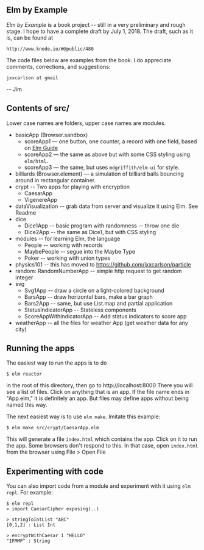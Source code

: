 ## Elm by Example

_Elm by Example_ is a book project -- still in a very preliminary
and rough stage. I hope to have a complete draft by July 1, 2018.
The draft, such as it is, can be found at

    http://www.knode.io/#@public/480

The code files below are examples from the book.
I do appreciate comments, corrections, and suggestions:

    jxxcarlson at gmail

-- Jim

## Contents of src/

Lower case names are folders, upper case names are modules.

- basicApp (Browser.sandbox)
  - scoreApp1 — one button, one counter, a record with one field, based on [Elm Guide](https://guide.elm-lang.org/architecture/buttons.html)
  - scoreApp2 — the same as above but with some CSS styling using `elm/html`.
  - scoreApp3 — the same, but uses `mdgriffith/elm-ui` for style.
- billiards (Browser.element) — a simulation of billiard balls bouncing around in rectangular container.
- crypt -- Two apps for playing with encryption
  - CaesarApp
  - VigenereApp
- dataVisualization -- grab data from server and visualize
  it using Elm. See Readme
- dice
  - Dice1App -- basic program with randomness -- throw one die
  - Dice2App -- the same as Dice1, but with CSS styling
- modules -- for learning Elm, the language
  - People -- working with records
  - MaybePeople -- segue into the Maybe Type
  - Poker -- working with union types
- physics101 -- this has moved to https://github.com/jxxcarlson/particle
- random: RandomNumberApp -- simple http request to get random integer
- svg
  - Svg1App -- draw a circle on a light-colored background
  - BarsApp -- draw horizontal bars, make a bar graph
  - Bars2App -- same, but use List.map and partial application
  - StatusIndicatorApp -- Stateless components
  - ScoreAppWithIndicatorApp -- Add status indicators to score app
- weatherApp -- all the files for weather App (get weather data for any city)

## Running the apps

The easiest way to run the apps is to do

`$ elm reactor`

in the root of this directory, then go to http://localhost:8000
There you will see a list of files. Click on anything that
is an app. If the file name ends in "App.elm," it is definitely
an app. But files may define apps without being named this way.

The next easiest way is to use `elm make`. Imitate this example:

`$ elm make src/crypt/CaesarApp.elm`

This will generate a file `index.html` which contains the app.
Click on it to run the app. Some browsers don't respond to this.
In that case, open `index.html` from the browser using File > Open File

## Experimenting with code

You can also import code from a module and experiment with it using
`elm repl`. For example:

```
$ elm repl
> import CaesarCipher exposing(..)

> stringToIntList "ABC"
[0,1,2] : List Int

> encryptWithCaesar 1 "HELLO"
"IFMMP" : String
```
